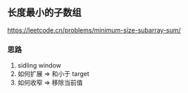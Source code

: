 ## 长度最小的子数组

<https://leetcode.cn/problems/minimum-size-subarray-sum/>

### 思路

1. sidling window
2. 如何扩展 => 和小于 target
3. 如何收窄 => 移除当前值
